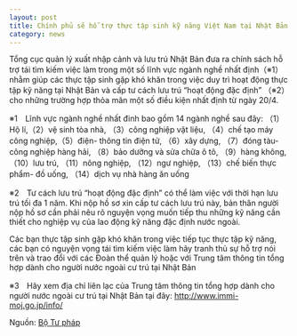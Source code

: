 ```yaml
---
layout: post
title: Chính phủ sẽ hỗ trợ thực tập sinh kỹ năng Việt Nam tại Nhật Bản duy trì việc làm
category: news
---
```

Tổng cục quản lý xuất nhập cảnh và lưu trú Nhật Bản đưa ra chính sách hỗ trợ tái tìm kiếm việc làm trong một số lĩnh vực ngành nghề nhất định（※1）nhằm giúp các thực tập sinh gặp khó khăn trong việc duy trì hoạt động thực tập kỹ năng tại Nhật Bản và cấp tư cách lưu trú “hoạt động đặc định” （※2）cho những trường hợp thỏa mãn một số điều kiện nhất định từ ngày 20/4.
 
※1　Lĩnh vực ngành nghề nhất đinh bao gồm 14 ngành nghề sau đây:
（1）Hộ lí,（2）vệ sinh tòa nhà, （3）công nghiệp vật liệu, （4）chế tạo máy công nghiệp,（5）điện- thông tin điện tử, （6）xây dựng,
（7）đóng tàu-công nghiệp hàng hải, （8）bảo dưỡng và sửa chữa ô tô, （9）hàng không, （10）lưu trú, （11）nông nghiệp,
（12）ngư nghiệp, （13）chế biến thực phẩm- đồ uống, （14）dịch vụ nhà hàng ăn uống

※2　Tư cách lưu trú “hoạt động đặc định” có thể làm việc với thời hạn lưu trú tối đa 1 năm. Khi nộp hồ sơ xin cấp tư cách lưu trú này, bản thân người nộp hồ sơ cần phải nêu rõ nguyện vọng muốn tiếp thu những kỹ năng cần thiết cho nghiệp vụ của lao động kỹ năng đặc định nước ngoài.

Các bạn thực tập sinh gặp khó khăn trong việc tiếp tục thực tập kỹ năng, các bạn có nguyện vọng tái tìm kiếm việc làm hãy tranh thủ sự hỗ trợ nói trên và trao đổi với các Đoàn thể quản lý hoặc với Trung tâm thông tin tổng hợp dành cho người nước ngoài cư trú tại Nhật Bản

※3　Hãy xem địa chỉ liên lạc của Trung tâm thông tin tổng hợp dành cho người nước ngoài cư trú tại Nhật Bản tại đây: http://www.immi-moj.go.jp/info/

Nguồn: [Bộ Tư pháp](http://www.moj.go.jp/nyuukokukanri/kouhou/nyuukokukanri14_00008.html)
